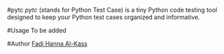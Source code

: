#pytc
<i>pytc</i> (stands for Python Test Case) is a tiny Python code testing tool designed to keep your Python test cases organized and informative.

#Usage
To be added

#Author
[Fadi Hanna Al-Kass](http://github.com/alkass)
